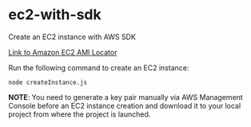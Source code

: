 # ec2-with-sdk

Create an EC2 instance with AWS SDK

[Link to Amazon EC2 AMI Locator](https://cloud-images.ubuntu.com/locator/ec2/)

Run the following command to create an EC2 instance:

```
node createInstance.js
```

**NOTE**: You need to generate a key pair manually via AWS Management Console before an EC2 instance creation and download it to your local project from where the project is launched.
